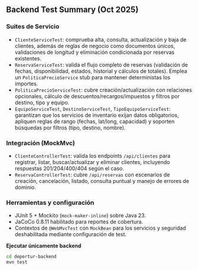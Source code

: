 ## Backend Test Summary (Oct 2025)

### Suites de Servicio
- `ClienteServiceTest`: comprueba alta, consulta, actualización y baja de clientes, además de reglas de negocio como documentos únicos, validaciones de longitud y eliminación condicionada por reservas existentes.
- `ReservaServiceTest`: valida el flujo completo de reservas (validación de fechas, disponibilidad, estados, historial y cálculos de totales). Emplea un `PoliticaPrecioService` stub para mantener deterministas los importes.
- `PoliticaPrecioServiceTest`: cubre creación/actualización con relaciones opcionales, cálculo de descuentos/recargos/impuestos y filtros por destino, tipo y equipo.
- `EquipoServiceTest`, `DestinoServiceTest`, `TipoEquipoServiceTest`: garantizan que los servicios de inventario exijan datos obligatorios, apliquen reglas de rango (fechas, lat/long, capacidad) y soporten búsquedas por filtros (tipo, destino, nombre).

### Integración (MockMvc)
- `ClienteControllerTest`: valida los endpoints `/api/clientes` para registrar, listar, buscar/actualizar y eliminar clientes, incluyendo respuestas 201/204/400/404 según el caso.
- `ReservaControllerTest`: cubre `/api/reservas` con escenarios de creación, cancelación, listado, consulta puntual y manejo de errores de dominio.

### Herramientas y configuración
- JUnit 5 + Mockito (`mock-maker-inline`) sobre Java 23.
- JaCoCo 0.8.11 habilitado para reportes de cobertura.
- Contextos de `@WebMvcTest` con `MockBean` para los servicios y seguridad deshabilitada mediante configuración de test.

**Ejecutar únicamente backend**
```bash
cd deportur-backend
mvn test
```
